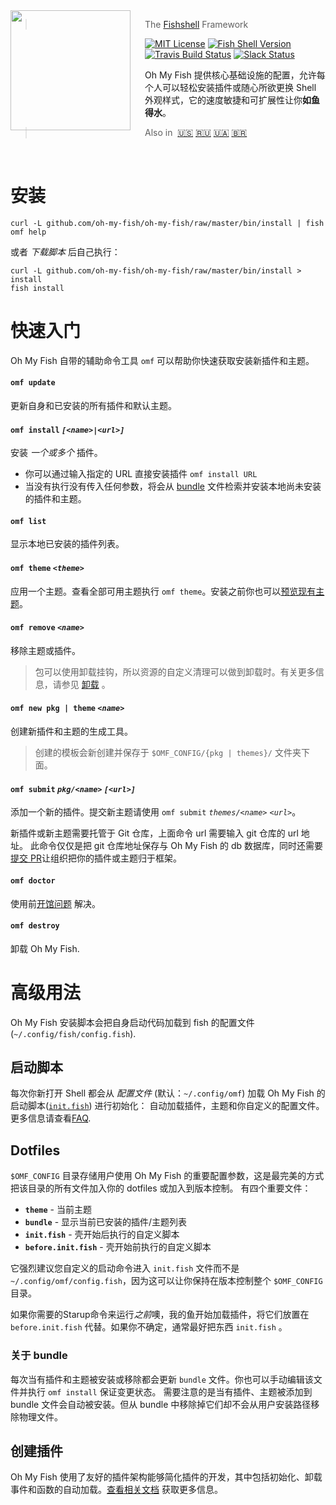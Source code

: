 <img src="https://cdn.rawgit.com/oh-my-fish/oh-my-fish/e4f1c2e0219a17e2c748b824004c8d0b38055c16/docs/logo.svg" align="left" width="192px" height="192px"/>
<img align="left" width="0" height="192px" hspace="10"/>

> The <a href="https://fish.sh">Fishshell</a> Framework

[![MIT License](https://img.shields.io/badge/license-MIT-007EC7.svg?style=flat-square)](/LICENSE.md) [![Fish Shell Version](https://img.shields.io/badge/fish-v2.2.0-007EC7.svg?style=flat-square)](https://fish.sh) [![Travis Build Status](http://img.shields.io/travis/oh-my-fish/oh-my-fish.svg?style=flat-square)](https://travis-ci.org/oh-my-fish/oh-my-fish) [![Slack Status](https://oh-my-fish-slack.herokuapp.com/badge.svg)](https://oh-my-fish-slack.herokuapp.com)

Oh My Fish 提供核心基础设施的配置，允许每个人可以轻松安装插件或随心所欲更换 Shell 外观样式，它的速度敏捷和可扩展性让你**如鱼得水**。

> Also in&nbsp;
> <a href="../../README.md">🇺🇸</a>
> <a href="../ru-RU/README.md">🇷🇺</a>
> <a href="../uk-UA/README.md">🇺🇦</a>
> <a href="../pt-BR/README.md">🇧🇷</a>

<br>

# 安装

```fish
curl -L github.com/oh-my-fish/oh-my-fish/raw/master/bin/install | fish
omf help
```

或者 _下载脚本_ 后自己执行：

```fish
curl -L github.com/oh-my-fish/oh-my-fish/raw/master/bin/install > install
fish install
```

# 快速入门

Oh My Fish 自带的辅助命令工具 `omf` 可以帮助你快速获取安装新插件和主题。

#### `omf update`

更新自身和已安装的所有插件和默认主题。

#### `omf install` _`[<name>|<url>]`_

安装 _一个或多个_ 插件。

- 你可以通过输入指定的 URL 直接安装插件 `omf install URL`
- 当没有执行没有传入任何参数，将会从 [bundle](#dotfiles) 文件检索并安装本地尚未安装的插件和主题。

#### `omf list`

显示本地已安装的插件列表。

#### `omf theme` _`<theme>`_

应用一个主题。查看全部可用主题执行 `omf theme`。安装之前你也可以[预览现有主题](../Themes.md)。

#### `omf remove` _`<name>`_

移除主题或插件。

> 包可以使用卸载挂钩，所以资源的自定义清理可以做到卸载时。有关更多信息，请参见 [卸载](Packages.md#uninstall) 。

#### `omf new pkg | theme` _`<name>`_

创建新插件和主题的生成工具。

> 创建的模板会新创建并保存于 `$OMF_CONFIG/{pkg | themes}/` 文件夹下面。

#### `omf submit` _`pkg/<name>`_ _`[<url>]`_

添加一个新的插件。提交新主题请使用 `omf submit` _`themes/<name>`_ _`<url>`_。

新插件或新主题需要托管于 Git 仓库，上面命令 url 需要输入 git 仓库的 url 地址。
此命令仅仅是把 git 仓库地址保存与 Oh My Fish 的 db 数据库，同时还需要[提交 PR][omf-pulls-link]让组织把你的插件或主题归于框架。

#### `omf doctor`

使用前[开馆问题][omf-issues-new] 解决。

#### `omf destroy`

卸载 Oh My Fish.

# 高级用法

Oh My Fish 安装脚本会把自身启动代码加载到 fish 的配置文件 (`~/.config/fish/config.fish`).

## 启动脚本

每次你新打开 Shell 都会从 _配置文件_ (默认：`~/.config/omf`) 加载 Oh My Fish 的启动脚本([`init.fish`](../../init.fish)) 进行初始化：
自动加载插件，主题和你自定义的配置文件。更多信息请查看[FAQ](FAQ.md#oh-my-fish-包大概包含哪些类型).

## Dotfiles

`$OMF_CONFIG` 目录存储用户使用 Oh My Fish 的重要配置参数，这是最完美的方式把该目录的所有文件加入你的 dotfiles 或加入到版本控制。
有四个重要文件：

- __`theme`__ - 当前主题
- __`bundle`__ - 显示当前已安装的插件/主题列表
- __`init.fish`__ - 壳开始后执行的自定义脚本
- __`before.init.fish`__ - 壳开始前执行的自定义脚本

它强烈建议您自定义的启动命令进入 `init.fish` 文件而不是 `~/.config/omf/config.fish`，因为这可以让你保持在版本控制整个 `$OMF_CONFIG` 目录。

如果你需要的Starup命令来运行*之前*噢，我的鱼开始加载插件，将它们放置在 `before.init.fish` 代替。如果你不确定，通常最好把东西 `init.fish` 。

### 关于 bundle

每次当有插件和主题被安装或移除都会更新 `bundle` 文件。你也可以手动编辑该文件并执行 `omf install` 保证变更状态。
需要注意的是当有插件、主题被添加到 bundle 文件会自动被安装。但从 bundle 中移除掉它们却不会从用户安装路径移除物理文件。

## 创建插件

Oh My Fish 使用了友好的插件架构能够简化插件的开发，其中包括初始化、卸载事件和函数的自动加载。[查看相关文档](Packages.md) 获取更多信息。

[fishshell]: https://fish.sh

[contributors]: https://github.com/oh-my-fish/oh-my-fish/graphs/contributors

[omf-pulls-link]: https://github.com/oh-my-fish/oh-my-fish/pulls

[omf-issues-new]: https://github.com/oh-my-fish/oh-my-fish/issues/new

